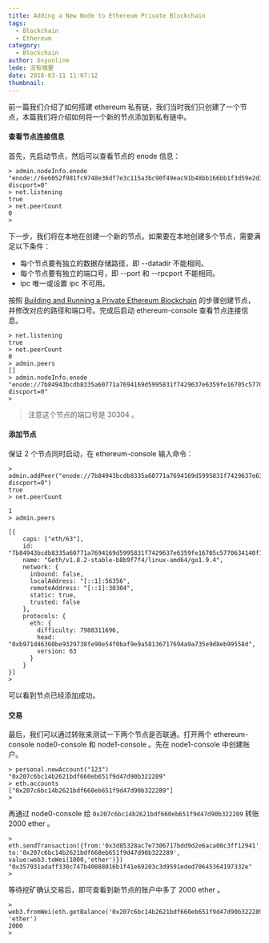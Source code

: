 ```yaml
---
title: Adding a New Node to Ethereum Private Blockchain
tags:
  - Blockchain
  - Ethereum
category:
  - Blockchain
author: bsyonline
lede: 没有摘要
date: 2018-03-11 11:07:12
thumbnail:
---
```


前一篇我们介绍了如何搭建 ethereum 私有链，我们当时我们只创建了一个节点，本篇我们将介绍如何将一个新的节点添加到私有链中。

#### **查看节点连接信息**
首先，先启动节点，然后可以查看节点的 enode 信息：

```
> admin.nodeInfo.enode
"enode://6e6052f981fc9748e36df7e3c115a3bc90f49eac91b48bb166bb1f3d59e2d3bb88f6c700295ad30bb7a822c84f881dbfce018f1d677f6f11c1226492a5f38296@[::]:30303?discport=0"
> net.listening
true
> net.peerCount
0
>
```

下一步，我们将在本地在创建一个新的节点。如果要在本地创建多个节点，需要满足以下条件：
* 每个节点要有独立的数据存储路径，即 --datadir 不能相同。
* 每个节点要有独立的端口号，即 --port 和 --rpcport 不能相同。
* ipc 唯一或设置 ipc 不可用。

按照 [Building and Running a Private Ethereum Blockchain](../../../../2018/03/07/building-and-running-a-private-ethereum-blockchain/) 的步骤创建节点，并修改对应的路径和端口号。完成后启动 ethereum-console 查看节点连接信息。

```
> net.listening
true
> net.peerCount
0
> admin.peers
[]
> admin.nodeInfo.enode
"enode://7b84943bcdb8335a60771a7694169d5995831f7429637e6359fe16705c5770634140f177a7fbae3fcd3097843a355c7f0b45c70833a00958d06de291fba11531@[::]:30304?discport=0"
> 
```
>注意这个节点的端口号是 30304 。

#### **添加节点**

保证 2 个节点同时启动，在 ethereum-console 输入命令：

```
> admin.addPeer("enode://7b84943bcdb8335a60771a7694169d5995831f7429637e6359fe16705c5770634140f177a7fbae3fcd3097843a355c7f0b45c70833a00958d06de291fba11531@[::]:30304?discport=0")
true
> net.peerCount

1
> admin.peers

[{
    caps: ["eth/63"],
    id: "7b84943bcdb8335a60771a7694169d5995831f7429637e6359fe16705c5770634140f177a7fbae3fcd3097843a355c7f0b45c70833a00958d06de291fba11531",
    name: "Geth/v1.8.2-stable-b8b9f7f4/linux-amd64/go1.9.4",
    network: {
      inbound: false,
      localAddress: "[::1]:56356",
      remoteAddress: "[::1]:30304",
      static: true,
      trusted: false
    },
    protocols: {
      eth: {
        difficulty: 7988311696,
        head: "0xb971d46360be9329738fe90e54f0baf9e9a58136717694a9a735e9d8eb99558d",
        version: 63
      }
    }
}]
> 
```

可以看到节点已经添加成功。

#### **交易**

最后，我们可以通过转账来测试一下两个节点是否联通。打开两个 ethereum-console node0-console 和 node1-console 。先在 node1-console 中创建账户。

```
> personal.newAccount("123")
"0x207c6bc14b2621bdf660eb651f9d47d90b322289"
> eth.accounts
["0x207c6bc14b2621bdf660eb651f9d47d90b322289"]
>
``` 

再通过 node0-console 给 ```0x207c6bc14b2621bdf660eb651f9d47d90b322289``` 转账 2000 ether 。


```
> eth.sendTransaction({from:'0x3d85328ac7e7306717bdd9d2e6aca00c3ff12941', to:'0x207c6bc14b2621bdf660eb651f9d47d90b322289', value:web3.toWei(1000,'ether')})
"0x357931adaff330c747b40088016b1f41e69203c3d9591eded70645364197332e"
> 
```

等待挖矿确认交易后，即可查看到新节点的账户中多了 2000 ether 。

```
> web3.fromWei(eth.getBalance('0x207c6bc14b2621bdf660eb651f9d47d90b322289'), 'ether')
2000
> 
```